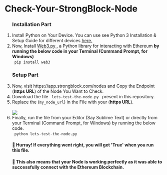 # Check-Your-StrongBlock-Node
<ol>
  <h3> Installation Part </h3>
  <li> Install Python on Your Device. You can use see Python 3 Installation & Setup Guide for different devices <a href="https://realpython.com/installing-python/">here.</a></li>
  <li> Now, Install <a href="https://web3py.readthedocs.io/en/stable/index.html"> Web3.py </a>, a Python library for interacting with Ethereum <b>by running the below code in your Terminal (Command Prompt, for Windows)</b> <br>
    <code> pip install web3 </code></li>
  <h3> Setup Part </h3>
  <li> Now, visit https://app.strongblock.com/nodes and Copy the Endpoint (<b>https URL</b>) of the Node You Want to Check. </li>
  <li> Download the file <code> lets-test-the-node.py </code> present in this repository. </li>
  <li> Replace the (<code>my_node_url</code>) in the File with your (<b>https URL</b>). </li> <br>
  <img src = "https://i.imgur.com/Ykw2cSu.png"> <br>
  <li> Finally, run the file from your Editor (Say Sublime Text) or directly from your Terminal (Command Prompt, for Windows) by running the below code. <br>
    <code> python lets-test-the-node.py </code> </li>
  
 <h4> 🎉 Hurray! If everything went right, you will get 'True'  when you run this file. </h4>
 <h4> 🚀 This also means that your Node is working perfectly as it was able to successfully connect with the Ethereum Blockchain.  </h4>

